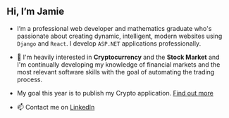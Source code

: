 ## Hi, I’m Jamie

- I’m a professional web developer and mathematics graduate who's passionate about creating dynamic, intelligent, modern websites using `Django` and `React`. I develop `ASP.NET` applications professionally.

- 💞️ I'm heavily interested in **Cryptocurrency** and the **Stock Market** and I'm continually developing my knowledge of financial markets and the most relevant software skills with the goal of automating the trading process.

- My goal this year is to publish my Crypto application. [Find out more](https://github.com/J-TUREK/Crypto)   

- 📫 Contact me on [LinkedIn](https://www.linkedin.com/in/jamie-turek-95b338106/)

<!---
J-TUREK/J-TUREK is a ✨ special ✨ repository because its `README.md` (this file) appears on your GitHub profile.
You can click the Preview link to take a look at your changes.
--->
